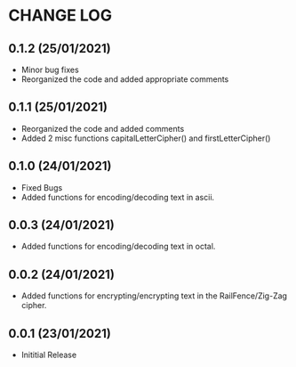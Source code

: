 CHANGE LOG
==========

0.1.2 (25/01/2021)
-------------------
- Minor bug fixes
- Reorganized the code and added appropriate comments


0.1.1 (25/01/2021)
-------------------
- Reorganized the code and added comments
- Added 2 misc functions capitalLetterCipher() and firstLetterCipher()

0.1.0 (24/01/2021)
-------------------
- Fixed Bugs
- Added functions for encoding/decoding text in ascii.

0.0.3 (24/01/2021)
-------------------
- Added functions for encoding/decoding text in octal.

0.0.2 (24/01/2021)
-------------------
- Added functions for encrypting/encrypting text in the RailFence/Zig-Zag cipher.

0.0.1 (23/01/2021)
-------------------
- Inititial Release







